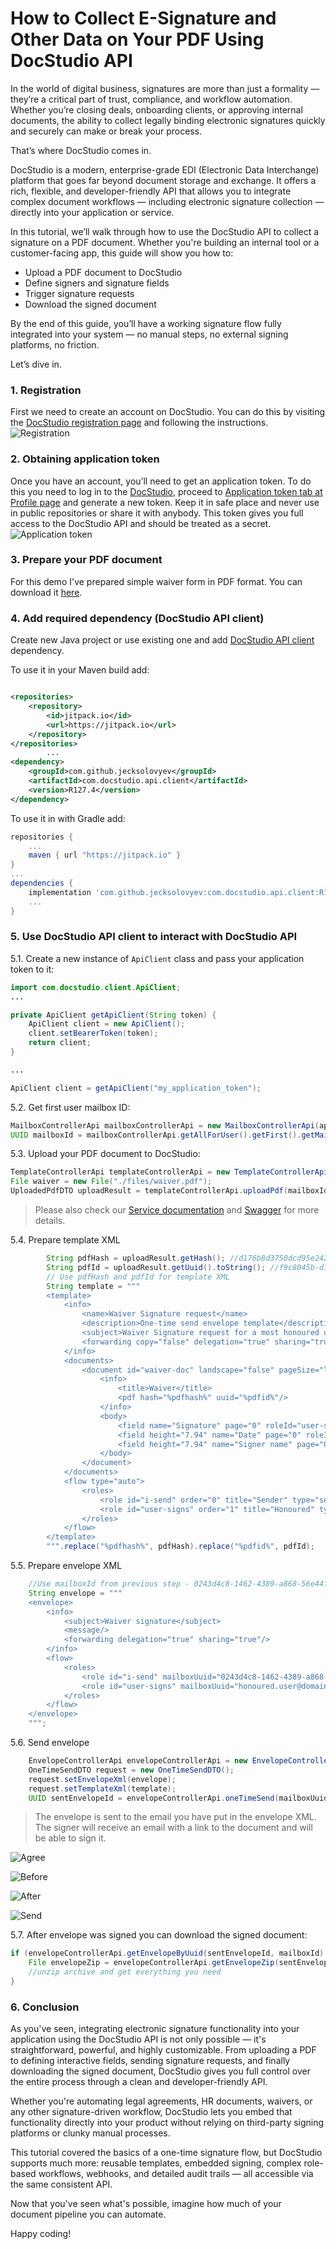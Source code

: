 # How to Collect E-Signature and Other Data on Your PDF Using DocStudio API

In the world of digital business, signatures are more than just a formality — they’re a critical part of trust,
compliance, and workflow automation. Whether you’re closing deals, onboarding clients, or approving internal documents,
the ability to collect legally binding electronic signatures quickly and securely can make or break your process.

That’s where DocStudio comes in.

DocStudio is a modern, enterprise-grade EDI (Electronic Data Interchange) platform that goes far beyond document storage
and exchange. It offers a rich, flexible, and developer-friendly API that allows you to integrate complex document
workflows — including electronic signature collection — directly into your application or service.

In this tutorial, we’ll walk through how to use the DocStudio API to collect a signature on a PDF document. Whether
you're building an internal tool or a customer-facing app, this guide will show you how to:

- Upload a PDF document to DocStudio
- Define signers and signature fields
- Trigger signature requests
- Download the signed document

By the end of this guide, you’ll have a working signature flow fully integrated into your system — no manual steps, no
external signing platforms, no friction.

Let’s dive in.

### 1. Registration

First we need to create an account on DocStudio. You can do this by visiting
the [DocStudio registration page](https://app.docstudio.com/auth/registration) and following the instructions.
![Registration](./images/registration.png "Registration")

### 2. Obtaining application token

Once you have an account, you’ll need to get an application token. To do this you need to log in to
the [DocStudio](https://app.docstudio.com/), proceed
to [Application token tab at Profile page](https://app.docstudio.com/profile?activeTab=application-tokens) and generate
a new token. Keep it in safe place and never use in public repositories or share it with anybody. This token gives you
full access to the DocStudio API and should be treated as a secret.
![Application token](./images/token.png "Application token")

### 3. Prepare your PDF document

For this demo I've prepared simple waiver form in PDF format. You can download it [here](./files/waiver.pdf).

### 4. Add required dependency (DocStudio API client)

Create new Java project or use existing one and
add [DocStudio API client](https://github.com/jecksolovyev/com.docstudio.api.client) dependency.

To use it in your Maven build add:

```xml

<repositories>
    <repository>
        <id>jitpack.io</id>
        <url>https://jitpack.io</url>
    </repository>
</repositories>
        ...
<dependency>
    <groupId>com.github.jecksolovyev</groupId>
    <artifactId>com.docstudio.api.client</artifactId>
    <version>R127.4</version>
</dependency>
```

To use it in with Gradle add:

```groovy
repositories {
    ...
    maven { url "https://jitpack.io" }
}
...
dependencies {
    implementation 'com.github.jecksolovyev:com.docstudio.api.client:R127.4'
    ...
}
```

### 5. Use DocStudio API client to interact with DocStudio API
5.1. Create a new instance of `ApiClient` class and pass your application token to it:
```java
import com.docstudio.client.ApiClient;
...

private ApiClient getApiClient(String token) {
    ApiClient client = new ApiClient();
    client.setBearerToken(token);
    return client;
}

...

ApiClient client = getApiClient("my_application_token");
```
5.2. Get first user mailbox ID:
```java
MailboxControllerApi mailboxControllerApi = new MailboxControllerApi(apiClient);
UUID mailboxId = mailboxControllerApi.getAllForUser().getFirst().getMailboxUuid();
```

5.3. Upload your PDF document to DocStudio:
```java
TemplateControllerApi templateControllerApi = new TemplateControllerApi(apiClient);
File waiver = new File("./files/waiver.pdf");
UploadedPdfDTO uploadResult = templateControllerApi.uploadPdf(mailboxId, waiver, "DELETE", true); //Delete all pdf fields, if any
```
> Please also check our [Service documentation](https://docs.docstudio.com/) and [Swagger](https://api.docstudio.com/swagger-ui/index.html) for more details.

5.4. Prepare template XML
```java
        String pdfHash = uploadResult.getHash(); //d176b8d3750dcd95e242253957956c0e2f56a77ba2987d5c7cacb6d6f0b6bc0b
        String pdfId = uploadResult.getUuid().toString(); //f9c8045b-d1b7-46c0-a93e-3f3cbfbb032d
        // Use pdfHash and pdfId for template XML
        String template = """
        <template>
        	<info>
        		<name>Waiver Signature request</name>
        		<description>One-time send envelope template</description>
        		<subject>Waiver Signature request for a most honoured user</subject>
        		<forwarding copy="false" delegation="true" sharing="true"/>
        	</info>
        	<documents>
        		<document id="waiver-doc" landscape="false" pageSize="letter" type="pdf">
        			<info>
        				<title>Waiver</title>
        				<pdf hash="%pdfhash%" uuid="%pdfid%"/>
        			</info>
        			<body>
                        <field name="Signature" page="0" roleId="user-signs" type="einksign" width="42.33" x="31.49" y="125.94"/>
                        <field height="7.94" name="Date" page="0" roleId="user-signs" type="datetime" width="34.4" x="164.04" y="136.26"/>
                        <field height="7.94" name="Signer name" page="0" roleId="user-signs" type="text" width="65.35" x="93.9271" y="136.2604"/>
        			</body>
        		</document>
        	</documents>
        	<flow type="auto">
        		<roles>
        			<role id="i-send" order="0" title="Sender" type="sender"/>
        			<role id="user-signs" order="1" title="Honoured" type="assignee"/>
        		</roles>
        	</flow>
        </template>
        """.replace("%pdfhash%", pdfHash).replace("%pdfid%", pdfId);
```
5.5. Prepare envelope XML
```java
    //Use mailboxId from previous step - 0243d4c8-1462-4389-a868-56e44f9abcb7
    String envelope = """
    <envelope>
        <info>
            <subject>Waiver signature</subject>
            <message/>
            <forwarding delegation="true" sharing="true"/>
        </info>
        <flow>
            <roles>
                <role id="i-send" mailboxUuid="0243d4c8-1462-4389-a868-56e44f9abcb7"/>
                <role id="user-signs" mailboxUuid="honoured.user@domain.com"/>
            </roles>
        </flow>
    </envelope>
    """;
```
5.6. Send envelope
```java
    EnvelopeControllerApi envelopeControllerApi = new EnvelopeControllerApi(apiClient);
    OneTimeSendDTO request = new OneTimeSendDTO();
    request.setEnvelopeXml(envelope);
    request.setTemplateXml(template);
    UUID sentEnvelopeId = envelopeControllerApi.oneTimeSend(mailboxUuid, request).getUuid();
```

> The envelope is sent to the email you have put in the envelope XML. The signer will receive an email with a link to the document and will be able to sign it.

![Agree](./images/agree.png "Agree")

![Before](./images/before.png "Before")

![After](./images/after.png "After")

![Send](./images/send.png "Send")

5.7. After envelope was signed you can download the signed document:
```java
if (envelopeControllerApi.getEnvelopeByUuid(sentEnvelopeId, mailboxId).getEnvelope().getStatus().equals(EnvGetDTO.StatusEnum.COMPLETED)) {
    File envelopeZip = envelopeControllerApi.getEnvelopeZip(sentEnvelopeId, mailboxUuid, null, null, null);
    //unzip archive and get everything you need
}
```

### 6. Conclusion
As you've seen, integrating electronic signature functionality into your application using the DocStudio API is not only possible — it's straightforward, powerful, and highly customizable. From uploading a PDF to defining interactive fields, sending signature requests, and finally downloading the signed document, DocStudio gives you full control over the entire process through a clean and developer-friendly API.

Whether you're automating legal agreements, HR documents, waivers, or any other signature-driven workflow, DocStudio lets you embed that functionality directly into your product without relying on third-party signing platforms or clunky manual processes.

This tutorial covered the basics of a one-time signature flow, but DocStudio supports much more: reusable templates, embedded signing, complex role-based workflows, webhooks, and detailed audit trails — all accessible via the same consistent API.

Now that you've seen what's possible, imagine how much of your document pipeline you can automate.

Happy coding!